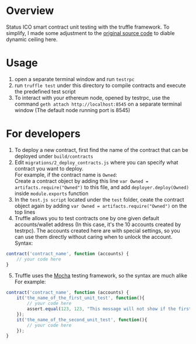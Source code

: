# Overview
Status ICO smart contract unit testing with the truffle framework. To simplify, I made some adjustment to the [original source code](https://etherscan.io/address/0x55d34b686aa8c04921397c5807db9ecedba00a4c#code) to diable dynamic ceiling here. 

# Usage 
1. open a separate terminal window and run `testrpc`
2. run `truffle test` under this directory to compile contracts and execute the predefined test script
3. To interact with your ethereum node, opened by testrpc, use the command `geth attach http://localhost:8545` on a separate terminal window (The default node running port is 8545)

# For developers
1. To deploy a new contract, first find the name of the contract that can be deployed under `build/contracts` 
2. Edit `migrations/2_deploy_contracts.js` where you can specify what contract you want to deploy. <br>
For example, if the contract name is `Owned`:<br>
Create a contract object by adding this line `var Owned = artifacts.require("Owned")` to this file, and add `deployer.deploy(Owned)` inside `module.exports` function 
3. In the `test.js script` located under the `test` folder, ceate the contract object again by adding `var Owned = artifacts.require("Owned")` on the top lines 
4. Truffle allows you to test contracts one by one given default accounts/wallet address (In this case, it's the 10 accounts created by testrpc). The accounts created here are with special settings, so you can use them directly without caring when to unlock the account. <br>
Syntax:<br>
```javascript
contract('contract_name', function (accounts) {
    // your code here
}
```
5. Truffle uses the [Mocha](https://mochajs.org) testing framework, so the syntax are much alike<br>
For example:<br>
```javascript
contract('contract_name', function (accounts) {
    it('the_name_of_the_first_unit_test', function(){
        // your code here
        assert.equal(123, 123, "This message will not show if the first two values are equaled!");
    });
    it('the_name_of_the_second_unit_test', function(){
        // your code here
    });
}
```

